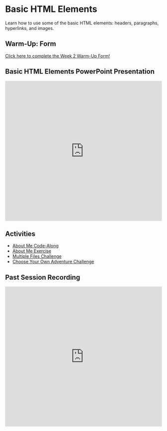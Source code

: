 # Basic HTML Elements
Learn how to use some of the basic HTML elements: headers, paragraphs, hyperlinks, and images.

## Warm-Up: Form
[Click here to complete the Week 2 Warm-Up Form!](https://forms.office.com/r/CMj1Qi8mE8)

## Basic HTML Elements PowerPoint Presentation
<iframe src='https://view.officeapps.live.com/op/embed.aspx?src=https://hylandtechclub.com/web-101/Week02/BasicHtmlElements.pptx' width='100%' height='450px' frameborder='0'></iframe>

## Activities
- [About Me Code-Along](AboutMeCodeAlong.md)
- [About Me Exercise](SelfPacedWork.md)
- [Multiple Files Challenge](MultipleHtmlFilesChallenge.md)
- [Choose Your Own Adventure Challenge](ChooseYourOwnAdventureChallenge.md)

## Past Session Recording
<iframe width="100%" height="450px" src="https://www.youtube.com/embed/O7HRBd9pXGc" frameborder="0" allow="accelerometer; autoplay; clipboard-write; encrypted-media; gyroscope; picture-in-picture" allowfullscreen></iframe>
